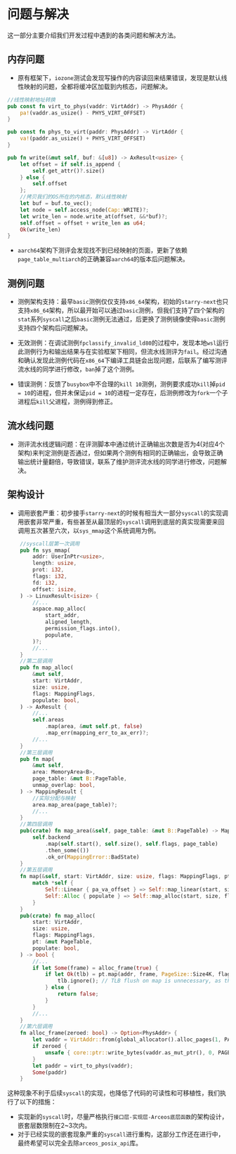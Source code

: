 # 问题与解决

这一部分主要介绍我们开发过程中遇到的各类问题和解决方法。



## 内存问题


- 原有框架下，`iozone`测试会发现写操作的内容读回来结果错误，发现是默认线性映射的问题，全都将缓冲区加载到内核态，问题解决。

```rust
//线性映射地址转换
pub const fn virt_to_phys(vaddr: VirtAddr) -> PhysAddr {
    pa!(vaddr.as_usize() - PHYS_VIRT_OFFSET)
}

pub const fn phys_to_virt(paddr: PhysAddr) -> VirtAddr {
    va!(paddr.as_usize() + PHYS_VIRT_OFFSET)
}

pub fn write(&mut self, buf: &[u8]) -> AxResult<usize> {
    let offset = if self.is_append {
        self.get_attr()?.size()
    } else {
        self.offset
    };
    //拷贝我们的OS所在的内核态，默认线性映射
    let buf = buf.to_vec();
    let node = self.access_node(Cap::WRITE)?;
    let write_len = node.write_at(offset, &&*buf)?;
    self.offset = offset + write_len as u64;
    Ok(write_len)
}
```

- `aarch64`架构下测评会发现找不到已经映射的页面，更新了依赖`page_table_multiarch`的正确兼容`aarch64`的版本后问题解决。
## 测例问题

- 测例架构支持：最早`basic`测例仅仅支持`x86_64`架构，初始的`starry-next`也只支持`x86_64`架构，所以最开始可以通过`basic`测例，但我们支持了四个架构的`stat`系列`syscall`之后`basic`测例无法通过，后更换了测例镜像使得`basic`测例支持四个架构后问题解决。

- 无效测例：在调试测例`fpclassify_invalid_ld80`的过程中，发现本地`wsl`运行此测例行为和输出结果与在实验框架下相同，但流水线测评为`fail`。经过沟通和确认发现此测例代码在`x86_64`下编译工具链会出现问题，后联系了编写测评流水线的同学进行修改，`ban`掉了这个测例。

- 错误测例：反馈了`busybox`中不合理的`kill 10`测例，测例要求成功`kill`掉`pid = 10`的进程，但并未保证`pid = 10`的进程一定存在，后测例修改为`fork`一个子进程后`kill`父进程，测例得到修正。

## 流水线问题
- 测评流水线逻辑问题：在评测脚本中通过统计正确输出次数是否为4(对应4个架构)来判定测例是否通过，但如果两个测例有相同的正确输出，会导致正确输出统计量翻倍，导致错误，联系了维护测评流水线的同学进行修改，问题解决。

## 架构设计

- 调用嵌套严重：初步接手`starry-next`的时候有相当大一部分`syscall`的实现调用嵌套非常严重，有些甚至从最顶层的`syscall`调用到底层的真实现需要来回调用五次甚至六次，以`sys_mmap`这个系统调用为例。


```rust   
    //syscall层第一次调用
    pub fn sys_mmap(
        addr: UserInPtr<usize>,
        length: usize,
        prot: i32,
        flags: i32,
        fd: i32,
        offset: isize,
    ) -> LinuxResult<isize> {
        //...
        aspace.map_alloc(
            start_addr,
            aligned_length,
            permission_flags.into(),
            populate,
        )?;
        //...
    }
    //第二层调用
    pub fn map_alloc(
        &mut self,
        start: VirtAddr,
        size: usize,
        flags: MappingFlags,
        populate: bool,
    ) -> AxResult {
        //...
        self.areas
            .map(area, &mut self.pt, false)
            .map_err(mapping_err_to_ax_err)?;
        //...
    }
    //第三层调用
    pub fn map(
        &mut self,
        area: MemoryArea<B>,
        page_table: &mut B::PageTable,
        unmap_overlap: bool,
    ) -> MappingResult {
        //实际分配与映射
        area.map_area(page_table)?;
        //...
    }
    //第四层调用
    pub(crate) fn map_area(&self, page_table: &mut B::PageTable) -> MappingResult {
        self.backend
            .map(self.start(), self.size(), self.flags, page_table)
            .then_some(())
            .ok_or(MappingError::BadState)
    }
    //第五层调用
    fn map(&self, start: VirtAddr, size: usize, flags: MappingFlags, pt: &mut PageTable) -> bool {
        match *self {
            Self::Linear { pa_va_offset } => Self::map_linear(start, size, flags, pt, pa_va_offset),
            Self::Alloc { populate } => Self::map_alloc(start, size, flags, pt, populate),
        }
    }
    pub(crate) fn map_alloc(
        start: VirtAddr,
        size: usize,
        flags: MappingFlags,
        pt: &mut PageTable,
        populate: bool,
    ) -> bool {
        //...
        if let Some(frame) = alloc_frame(true) {
            if let Ok(tlb) = pt.map(addr, frame, PageSize::Size4K, flags) {
                tlb.ignore(); // TLB flush on map is unnecessary, as there are no outdated mappings.
            } else {
                return false;
            }
        }
        //...
    }
    //第六层调用
    fn alloc_frame(zeroed: bool) -> Option<PhysAddr> {
        let vaddr = VirtAddr::from(global_allocator().alloc_pages(1, PAGE_SIZE_4K).ok()?);
        if zeroed {
            unsafe { core::ptr::write_bytes(vaddr.as_mut_ptr(), 0, PAGE_SIZE_4K) };
        }
        let paddr = virt_to_phys(vaddr);
        Some(paddr)
    }
```

这种现象不利于后续`syscall`的实现，也降低了代码的可读性和可移植性，我们执行了以下的措施：

- 实现新的`syscall`时，尽量严格执行`接口层-实现层-Arceos底层函数`的架构设计，嵌套层数限制在2~3次内。
- 对于已经实现的嵌套现象严重的`syscall`进行重构，这部分工作还在进行中，最终希望可以完全去除`arceos_posix_api`库。
